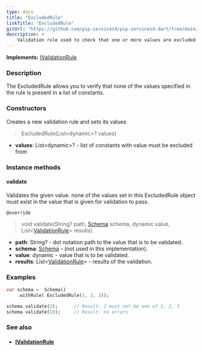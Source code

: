 ```yaml
---
type: docs
title: "ExcludedRule"
linkTitle: "ExcludedRule"
gitUrl: "https://github.com/pip-services4/pip-services4-dart/tree/main/pip-services4-data-dart"
description: >
    Validation rule used to check that one or more values are excluded from the list of constants.
---
```


**Implements:** [IValidationRule](../ivalidation_rule)

### Description

The ExcludedRule allows you to verify that none of the values specified in the rule is present in a list of constants.

### Constructors
Creates a new validation rule and sets its values

> ExcludedRule(List\<dynamic\>? values)

- **values**: List\<dynamic\>? - list of constants with value must be excluded from

### Instance methods

#### validate
Validates the given value. none of the values set in this ExcludedRule object must exist 
in the value that is given for validation to pass.

`@override`
> void validate(String? path, [Schema](../schema) schema, dynamic value, List<[ValidationRule](../validation_result)> results)


- **path**: String? - dot notation path to the value that is to be validated.
- **schema**: [Schema](../schema) - (not used in this implementation).
- **value**: dynamic - value that is to be validated.
- **results**: List<[ValidationRule](../validation_result)> - results of the validation.

### Examples

```dart
var schema =  Schema()
    .withRule( ExcludedRule(1, 2, 3));

schema.validate(2);      // Result: 2 must not be one of 1, 2, 3
schema.validate(10);     // Result: no errors

```

### See also
- #### [IValidationRule](../ivalidation_rule)
